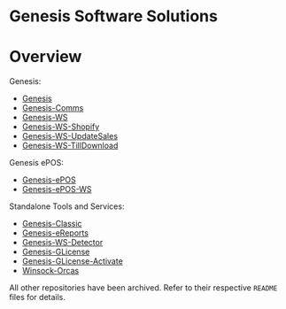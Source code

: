 # Genesis Software Solutions

# Overview

Genesis:
- [Genesis](https://github.com/Genesis-Software-Solutions/Genesis)
- [Genesis-Comms](https://github.com/Genesis-Software-Solutions/Genesis-Comms)
- [Genesis-WS](https://github.com/Genesis-Software-Solutions/Genesis-WS)
- [Genesis-WS-Shopify](https://github.com/Genesis-Software-Solutions/Genesis-WS-Shopify)
- [Genesis-WS-UpdateSales](https://github.com/Genesis-Software-Solutions/Genesis-WS-UpdateSales)
- [Genesis-WS-TillDownload](https://github.com/Genesis-Software-Solutions/Genesis-WS-TillDownload)

Genesis ePOS:
- [Genesis-ePOS](https://github.com/Genesis-Software-Solutions/Genesis-ePOS)
- [Genesis-ePOS-WS](https://github.com/Genesis-Software-Solutions/Genesis-ePOS-WS)

Standalone Tools and Services:
- [Genesis-Classic](https://github.com/Genesis-Software-Solutions/Genesis-Classic)
- [Genesis-eReports](https://github.com/Genesis-Software-Solutions/Genesis-eReports)
- [Genesis-WS-Detector](https://github.com/Genesis-Software-Solutions/Genesis-WS-Detector)
- [Genesis-GLicense](https://github.com/Genesis-Software-Solutions/Genesis-GLicense)
- [Genesis-GLicense-Activate](https://github.com/Genesis-Software-Solutions/Genesis-GLicense-Activate)
- [Winsock-Orcas](https://github.com/Genesis-Software-Solutions/Winsock-Orcas)

All other repositories have been archived. Refer to their respective `README` files for details.
